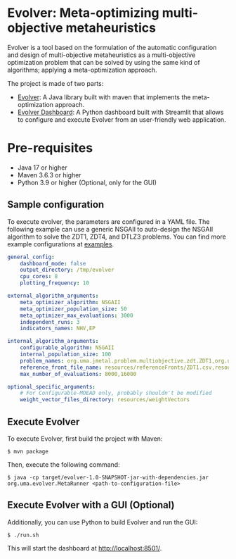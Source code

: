 # Evolver: Meta-optimizing multi-objective metaheuristics
Evolver is a tool based on the formulation of the automatic configuration and design of multi-objective metaheuristics as a multi-objective optimization problem that can be solved by using the same kind of algorithms; applying a meta-optimization approach.

The project is made of two parts:
* [Evolver](src): A Java library built with maven that implements the meta-optimization approach.
* [Evolver Dashboard](evolver-dashboard): A Python dashboard built with Streamlit that allows to configure and execute Evolver from an user-friendly web application.

# Pre-requisites
* Java 17 or higher
* Maven 3.6.3 or higher
* Python 3.9 or higher (Optional, only for the GUI)

## Sample configuration
To execute evolver, the parameters are configured in a YAML file.
The following example can use a generic NSGAII to auto-design the NSGAII algorithm to solve the ZDT1, ZDT4, and DTLZ3 problems. You can find more example configurations at [examples](examples).

```yaml
general_config:
    dashboard_mode: false
    output_directory: /tmp/evolver
    cpu_cores: 8
    plotting_frequency: 10

external_algorithm_arguments:
    meta_optimizer_algorithm: NSGAII
    meta_optimizer_population_size: 50
    meta_optimizer_max_evaluations: 3000
    independent_runs: 3
    indicators_names: NHV,EP

internal_algorithm_arguments:
    configurable_algorithm: NSGAII
    internal_population_size: 100
    problem_names: org.uma.jmetal.problem.multiobjective.zdt.ZDT1,org.uma.jmetal.problem.multiobjective.zdt.ZDT4
    reference_front_file_name: resources/referenceFronts/ZDT1.csv,resources/referenceFronts/ZDT4.csv
    max_number_of_evaluations: 8000,16000

optional_specific_arguments:
    # For Configurable-MOEAD only, probably shouldn't be modified
    weight_vector_files_directory: resources/weightVectors
```

## Execute Evolver
To execute Evolver, first build the project with Maven:
```console
$ mvn package
```

Then, execute the following command:
```console
$ java -cp target/evolver-1.0-SNAPSHOT-jar-with-dependencies.jar org.uma.evolver.MetaRunner <path-to-configuration-file>
```

## Execute Evolver with a GUI (Optional)
Additionally, you can use Python to build Evolver and run the GUI:
```console
$ ./run.sh
```

This will start the dashboard at [http://localhost:8501/](http://localhost:8501/).